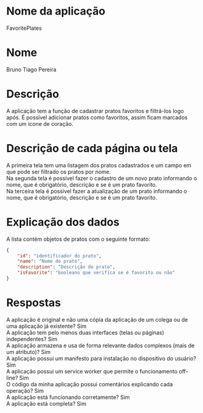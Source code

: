 # Nome da aplicação
FavoritePlates
# Nome
Bruno Tiago Pereira
# Descrição 
A aplicação tem a função de cadastrar pratos favoritos e filtrá-los logo após. É possível adicionar pratos como favoritos, assim ficam marcados com um ícone de coração.
# Descrição de cada página ou tela
A primeira tela tem uma listagem dos pratos cadastrados e um campo em que pode ser filtrado os pratos por nome. <br />
Na segunda tela é possível fazer o cadastro de um novo prato informando o nome, que é obrigatório, descrição e se é um prato favorito. <br />
Na terceira tela é possível fazer a atualização de um prato informando o nome, que é obrigatório, descrição e se é um prato favorito.
# Explicação dos dados
A lista contém objetos de pratos com o seguinte formato:
```json
{
    "id": "identificador do prato",
    "name": "Nome do prato",
    "description": "Descrição do prato",
    "isFavorite": "booleano que verifica se é favorito ou não"
}
```
# Respostas
A aplicação é original e não uma cópia da aplicação de um colega ou de uma aplicação já existente? Sim <br />
A aplicação tem pelo menos duas interfaces (telas ou páginas) independentes? Sim <br />
A aplicação armazena e usa de forma relevante dados complexos (mais de um atributo)? Sim <br />
A aplicação possui um manifesto para instalação no dispositivo do usuário? Sim <br />
A aplicação possui um service worker que permite o funcionamento off-line? Sim <br />
O código da minha aplicação possui comentários explicando cada operação? Sim <br />
A aplicação está funcionando corretamente? Sim <br />
A aplicação está completa? Sim <br />

